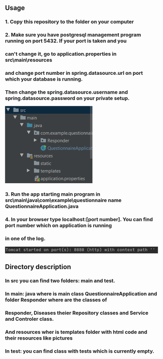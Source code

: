 ## Usage

### 1. Copy this repository to the folder on your computer

### 2. Make sure you have postgresql management program running on port 5432. If your port is taken and you
### can't change it, go to application.properties in src\main\resources

### and change port number in spring.datasource.url on port which your database is running.
### Then change the spring.datasource.username and spring.datasource.password on your private setup.

![Test Image 1](app_prop.png)

### 3. Run the app starting main program in src\main\java\com\example\questionnaire name QuestionnaireApplication.java

### 4. In your browser type localhost:[port number]. You can find port number which on application is running
### in one of the log.

![Test Image 2](port_nr.png)

## Directory description

### In src you can find two folders: main and test.
### In main: java where is main class QuestionnaireApplication and folder Responder where are the classes of
### Responder, Diseases theier Repository classes and Service and Controler class.
### And resources wher is templates folder with html code and their resources like pictures
### In test: you can find class with tests which is currently empty.
